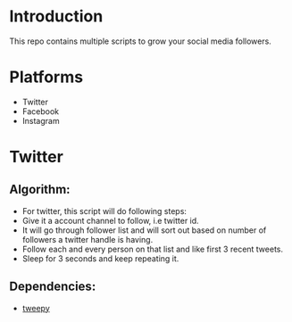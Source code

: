 # Introduction
This repo contains multiple scripts to grow your social media followers.

# Platforms
 - Twitter
 - Facebook
 - Instagram

# Twitter
## Algorithm:
 - For twitter, this script will do following steps:
 - Give it a account channel to follow, i.e twitter id.
 - It will go through follower list and will sort out based on number of followers a twitter handle is having.
 - Follow each and every person on that list and like first 3 recent tweets.
 - Sleep for 3 seconds and keep repeating it.

## Dependencies:
 - [tweepy](https://github.com/tweepy/tweepy/)